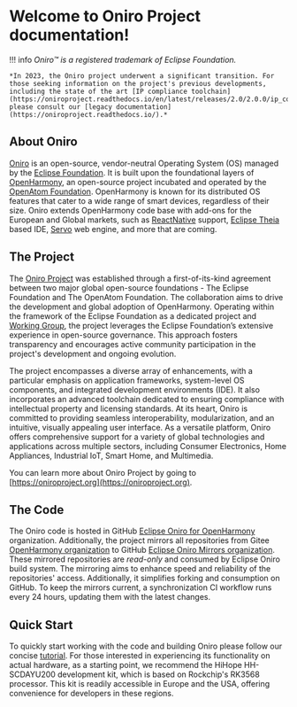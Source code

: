 # Welcome to Oniro Project documentation!

!!! info
    *Oniro™ is a registered trademark of Eclipse Foundation.*  

    *In 2023, the Oniro project underwent a significant transition. For those seeking information on the project's previous developments, including the state of the art [IP compliance toolchain](https://oniroproject.readthedocs.io/en/latest/releases/2.0/2.0.0/ip_compliance_note.html), please consult our [legacy documentation](https://oniroproject.readthedocs.io/).*

## About Oniro

[Oniro](https://oniroproject.org/) is an open-source, vendor-neutral Operating System (OS) managed by the [Eclipse Foundation](https://www.eclipse.org/). It is built upon the foundational layers of [OpenHarmony](https://gitee.com/openharmony/docs), an open-source project incubated and operated by the [OpenAtom Foundation](https://www.openatom.org/). OpenHarmony is known for its distributed OS features that cater to a wide range of smart devices, regardless of their size. Oniro extends OpenHarmony code base with add-ons for the European and Global markets, such as [ReactNative](https://reactnative.dev/) support, [Eclipse Theia](https://theia-ide.org/) based IDE, [Servo](https://servo.org/) web engine, and more that are coming.

## The Project

The [Oniro Project](https://projects.eclipse.org/projects/oniro) was established through a first-of-its-kind agreement between two major global open-source foundations - The Eclipse Foundation and The OpenAtom Foundation. The collaboration aims to drive the development and global adoption of OpenHarmony. Operating within the framework of the Eclipse Foundation as a dedicated project and [Working Group](https://www.eclipse.org/org/workinggroups/oniro-charter.php), the project leverages the Eclipse Foundation’s extensive experience in open-source governance. This approach fosters transparency and encourages active community participation in the project's development and ongoing evolution.

The project encompasses a diverse array of enhancements, with a particular emphasis on application frameworks, system-level OS components, and integrated development environments (IDE). It also incorporates an advanced toolchain dedicated to ensuring compliance with intellectual property and licensing standards. At its heart, Oniro is committed to providing seamless interoperability, modularization, and an intuitive, visually appealing user interface. As a versatile platform, Oniro offers comprehensive support for a variety of global technologies and applications across multiple sectors, including Consumer Electronics, Home Appliances, Industrial IoT, Smart Home, and Multimedia.

You can learn more about Oniro Project by going to [https://oniroproject.org](https://oniroproject.org).

## The Code

The Oniro code is hosted in GitHub [Eclipse Oniro for OpenHarmony](https://github.com/eclipse-oniro4openharmony) organization. Additionally, the project mirrors all repositories from Gitee [OpenHarmony organization](https://gitee.com/openharmony) to GitHub [Eclipse Oniro Mirrors organization](https://github.com/eclipse-oniro-mirrors). These mirrored repositories are *read-only* and consumed by Eclipse Oniro build system. The mirroring aims to enhance speed and reliability of the repositories' access. Additionally, it simplifies forking and consumption on GitHub. To keep the mirrors current, a synchronization CI workflow runs every 24 hours, updating them with the latest changes.


## Quick Start

To quickly start working with the code and building Oniro please follow our concise [tutorial](device-development/building-oniro.md). For those interested in experiencing its functionality on actual hardware, as a starting point, we recommend the HiHope HH-SCDAYU200 development kit, which is based on Rockchip's RK3568 processor. This kit is readily accessible in Europe and the USA, offering convenience for developers in these regions.